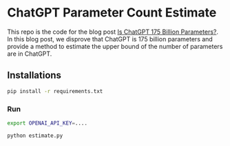 # ChatGPT Parameter Count Estimate

This repo is the code for the blog post [Is ChatGPT 175 Billion Parameters?](https://orenleung.super.site). In this blog post, we disprove that ChatGPT is 175 billion parameters and provide a method to estimate the upper bound of the number of parameters are in ChatGPT.

## Installations
```bash
pip install -r requirements.txt
```

### Run
```bash
export OPENAI_API_KEY=....
```

```bash
python estimate.py
```